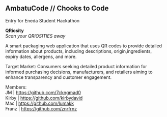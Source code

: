 ## AmbatuCode // Chooks to Code
Entry for Eneda Student Hackathon

**QRiosity** <br>
*Scan your QRIOSITIES away*

A smart packaging web application that uses QR codes to provide detailed information about products, including descriptions, origin,ingredients, expiry dates, allergens, and more.<br>

Target Market: Consumers seeking detailed product information for informed purchasing decisions, manufacturers, and retailers aiming to enhance transparency and customer engagement.

Members: <br>
JM | https://github.com/7ckngmad0 <br>
Kirby | https://github.com/kirbydavid <br>
Mac | https://github.com/lumakk <br>
Franz | https://github.com/znrfrnz <br>


